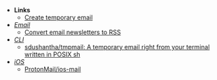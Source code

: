 - **Links**
	- [Create temporary email](https://www.emaildrop.io/)
- *[Email](Email.md)*
	- [Convert email newsletters to RSS](https://kill-the-newsletter.com/)
- *[CLI](CLI.md)*
	- [sdushantha/tmpmail: A temporary email right from your terminal written in POSIX sh](https://github.com/sdushantha/tmpmail)
- *[iOS](iOS.md)*
	- [ProtonMail/ios-mail](https://github.com/ProtonMail/ios-mail)